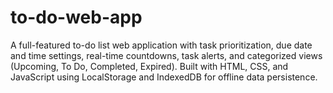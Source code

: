 # to-do-web-app
A full-featured to-do list web application with task prioritization, due date and time settings, real-time countdowns, task alerts, and categorized views (Upcoming, To Do, Completed, Expired). Built with HTML, CSS, and JavaScript using LocalStorage and IndexedDB for offline data persistence.
